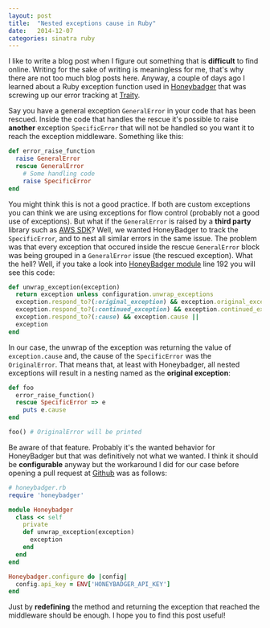 ```yaml
---
layout: post
title:  "Nested exceptions cause in Ruby"
date:   2014-12-07
categories: sinatra ruby
---
```

I like to write a blog post when I figure out something that is **difficult** to find online. Writing for the sake of writing is meaningless for me, that's why there are not too much blog posts here. Anyway, a couple of days ago I learned about a Ruby exception function used in [Honeybadger](http://honeybadger.io/) that was screwing up our error tracking at [Traity](www.traity.com).

Say you have a general exception `GeneralError` in your code that has been rescued. Inside the code that handles the rescue it's possible to raise **another** exception `SpecificError` that will not be handled so you want it to reach the exception middleware. Something like this:

```ruby
def error_raise_function
  raise GeneralError
  rescue GeneralError
    # Some handling code
    raise SpecificError
end
```

You might think this is not a good practice. If both are custom exceptions you can think we are using exceptions for flow control (probably not a good use of exceptions). But what if the `GeneralError` is raised by a **third party** library such as [AWS SDK](https://github.com/aws/aws-sdk-ruby)? Well, we wanted HoneyBadger to track the `SpecificError`, and to nest all similar errors in the same issue. The problem was that every exception that occured inside the rescue `GeneralError` block was being grouped in a `GeneralError` issue (the rescued exception). What the hell? Well, if you take a look into [HoneyBadger module](https://github.com/honeybadger-io/honeybadger-ruby/blob/4068e809b227504e9fc77861174dd4072c0f0725/lib/honeybadger.rb) line 192 you will see this code:

```ruby
def unwrap_exception(exception)
  return exception unless configuration.unwrap_exceptions
  exception.respond_to?(:original_exception) && exception.original_exception ||
  exception.respond_to?(:continued_exception) && exception.continued_exception ||
  exception.respond_to?(:cause) && exception.cause ||
  exception
end
```

In our case, the unwrap of the exception was returning the value of `exception.cause` and, the cause of the `SpecificError` was the `OriginalError`. That means that, at least with Honeybadger, all nested exceptions will result in a nesting named as the **original exception**:

```ruby
def foo
  error_raise_function()
  rescue SpecificError => e
    puts e.cause
end

foo() # OriginalError will be printed
```

Be aware of that feature. Probably it's the wanted behavior for HoneyBadger but that was definitively not what we wanted. I think it should be **configurable** anyway but the workaround I did for our case before opening a pull request at [Github](www.github.com) was as follows:

```ruby
# honeybadger.rb
require 'honeybadger'

module Honeybadger
  class << self
    private
    def unwrap_exception(exception)
      exception
    end
  end
end

Honeybadger.configure do |config|
  config.api_key = ENV['HONEYBADGER_API_KEY']
end
```

Just by **redefining** the method and returning the exception that reached the middleware should be enough. I hope you to find this post useful!
